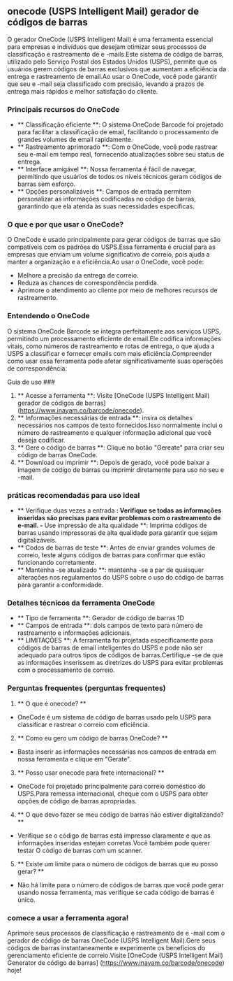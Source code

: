 ## onecode (USPS Intelligent Mail) gerador de códigos de barras

O gerador OneCode (USPS Intelligent Mail) é uma ferramenta essencial para empresas e indivíduos que desejam otimizar seus processos de classificação e rastreamento de e -mails.Este sistema de código de barras, utilizado pelo Serviço Postal dos Estados Unidos (USPS), permite que os usuários gerem códigos de barras exclusivos que aumentam a eficiência da entrega e rastreamento de email.Ao usar o OneCode, você pode garantir que seu e -mail seja classificado com precisão, levando a prazos de entrega mais rápidos e melhor satisfação do cliente.

### Principais recursos do OneCode

- ** Classificação eficiente **: O sistema OneCode Barcode foi projetado para facilitar a classificação de email, facilitando o processamento de grandes volumes de email rapidamente.
- ** Rastreamento aprimorado **: Com o OneCode, você pode rastrear seu e-mail em tempo real, fornecendo atualizações sobre seu status de entrega.
- ** Interface amigável **: Nossa ferramenta é fácil de navegar, permitindo que usuários de todos os níveis técnicos geram códigos de barras sem esforço.
- ** Opções personalizáveis ​​**: Campos de entrada permitem personalizar as informações codificadas no código de barras, garantindo que ela atenda às suas necessidades específicas.

### O que e por que usar o OneCode?

O OneCode é usado principalmente para gerar códigos de barras que são compatíveis com os padrões do USPS.Essa ferramenta é crucial para as empresas que enviam um volume significativo de correio, pois ajuda a manter a organização e a eficiência.Ao usar o OneCode, você pode:

- Melhore a precisão da entrega de correio.
- Reduza as chances de correspondência perdida.
- Aprimore o atendimento ao cliente por meio de melhores recursos de rastreamento.

### Entendendo o OneCode

O sistema OneCode Barcode se integra perfeitamente aos serviços USPS, permitindo um processamento eficiente de email.Ele codifica informações vitais, como números de rastreamento e rotas de entrega, o que ajuda a USPS a classificar e fornecer emails com mais eficiência.Compreender como usar essa ferramenta pode afetar significativamente suas operações de correspondência.

Guia de uso ###

1. ** Acesse a ferramenta **: Visite [OneCode (USPS Intelligent Mail) gerador de códigos de barras] (https://www.inayam.co/barcode/onecode).
2. ** Informações necessárias de entrada **: insira os detalhes necessários nos campos de texto fornecidos.Isso normalmente inclui o número de rastreamento e qualquer informação adicional que você deseja codificar.
3. ** Gere o código de barras **: Clique no botão "Gereate" para criar seu código de barras OneCode.
4. ** Download ou imprimir **: Depois de gerado, você pode baixar a imagem de código de barras ou imprimir diretamente para uso no seu e -mail.

### práticas recomendadas para uso ideal

- ** Verifique duas vezes a entrada **: Verifique se todas as informações inseridas são precisas para evitar problemas com o rastreamento de e-mail.
-** Use impressão de alta qualidade **: Imprima códigos de barras usando impressoras de alta qualidade para garantir que sejam digitalizáveis.
- ** Codos de barras de teste **: Antes de enviar grandes volumes de correio, teste alguns códigos de barras para confirmar que estão funcionando corretamente.
- ** Mantenha -se atualizado **: mantenha -se a par de quaisquer alterações nos regulamentos do USPS sobre o uso do código de barras para garantir a conformidade.

### Detalhes técnicos da ferramenta OneCode

- ** Tipo de ferramenta **: Gerador de código de barras 1D
- ** Campos de entrada **: dois campos de texto para número de rastreamento e informações adicionais.
- ** LIMITAÇÕES **: A ferramenta foi projetada especificamente para códigos de barras de email inteligentes do USPS e pode não ser adequado para outros tipos de códigos de barras.Certifique -se de que as informações inserissem as diretrizes do USPS para evitar problemas com o processamento de correio.

### Perguntas frequentes (perguntas frequentes)

1. ** O que é onecode? **
- OneCode é um sistema de código de barras usado pelo USPS para classificar e rastrear o correio com eficiência.

2. ** Como eu gero um código de barras OneCode? **
- Basta inserir as informações necessárias nos campos de entrada em nossa ferramenta e clique em "Gerate".

3. ** Posso usar onecode para frete internacional? **
- OneCode foi projetado principalmente para correio doméstico do USPS.Para remessa internacional, cheque com o USPS para obter opções de código de barras apropriadas.

4. ** O que devo fazer se meu código de barras não estiver digitalizando? **
- Verifique se o código de barras está impresso claramente e que as informações inseridas estejam corretas.Você também pode querer testar O código de barras com um scanner.

5. ** Existe um limite para o número de códigos de barras que eu posso gerar? **
- Não há limite para o número de códigos de barras que você pode gerar usando nossa ferramenta, mas verifique se cada código de barras é único.

### comece a usar a ferramenta agora!

Aprimore seus processos de classificação e rastreamento de e -mail com o gerador de código de barras OneCode (USPS Intelligent Mail).Gere seus códigos de barras instantaneamente e experimente os benefícios do gerenciamento eficiente de correio.Visite [OneCode (USPS Intelligent Mail) Generator de código de barras] (https://www.inayam.co/barcode/onecode) hoje!